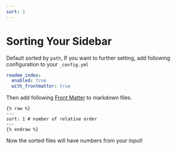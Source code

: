 ```yaml
---
sort: 3
---
```


# Sorting Your Sidebar

Default sorted by `path`, If you want to further setting, add following configuration to your `_config.yml`

```yml
readme_index:
  enabled: true
  with_frontmatter: true
```

Then add following [Front Matter](https://jekyllrb.com/docs/front-matter/) to markdown files.

    {% raw %}
    ---
    sort: 1 # number of relative order
    ---
    {% endraw %}

Now the sorted files will have numbers from your input!
